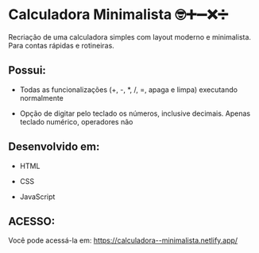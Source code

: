 # Calculadora Minimalista 🤓➕➖❌➗

Recriação de uma calculadora simples com layout moderno e minimalista. Para contas rápidas e rotineiras.



## Possui:

- Todas as funcionalizações (+, -, *,  /, =, apaga e limpa) executando normalmente

- Opção de digitar pelo teclado os números, inclusive decimais. Apenas teclado numérico, operadores não

  

## Desenvolvido em:

- HTML

- CSS

- JavaScript

  

## ACESSO:

Você pode acessá-la em: https://calculadora--minimalista.netlify.app/